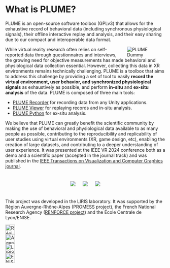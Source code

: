 # What is PLUME?

PLUME is an open-source software toolbox (GPLv3) that allows for the exhaustive record of behavioral data (including synchronous physiological signals), their offline interactive replay and analysis, and their easy sharing due to our compact and interoperable data format.

<div style="float: right; width: 100px; margin: 0px 20px">
    <img src="../../assets/dummy_cropped.png" alt="PLUME Dummy">
</div>

While virtual reality research often relies on self-reported data through questionnaires and interviews, the growing need for objective measurements has made behavioral and physiological data collection essential. However, collecting this data in XR environments remains technically challenging. PLUME is a toolbox that aims to address this challenge by providing a set of tool to easily <strong>record the virtual environment, user behavior, and synchronized physiological signals</strong> as exhaustively as possible, and perform <strong>in-situ</strong> and <strong>ex-situ analysis</strong> of the data. PLUME is composed of three main tools:

* [PLUME Recorder](https://github.com/liris-xr/PLUME-Recorder) for recording data from any Unity applications.
* [PLUME Viewer](https://github.com/liris-xr/PLUME-Viewer) for replaying records and in-situ analysis.
* [PLUME Python](https://github.com/liris-xr/PLUME-Python) for ex-situ analysis.

We believe that PLUME can greatly benefit the scientific community by making the use of behavioral and physiological data available to as many people as possible, contributing to the reproducibility and replicability of user studies using virtual environments (XR, game design, etc), enabling the creation of large datasets, and contributing to a deeper understanding of user experience. It was presented at the IEEE VR 2024 conference both as a demo and a scientific paper (accepted in the journal track) and was published in the [IEEE Transactions on Visualization and Computer Graphics journal](https://www.computer.org/csdl/journal/tg/2024/05/10458415/1V2s4TP60so).

<div style="display: flex; justify-content: center; gap: 5%; padding: 5% 5%;">
    <img src="../../assets/plume_recorder_light.png">
    <img src="../../assets/plume_viewer_light.png">
    <img src="../../assets/plume_python_light.png">
</div>

This project was developed in the LIRIS laboratory. It was supported by the Région Auvergne-Rhône-Alpes (PROMESS project), the French National Research Agency ([RENFORCE project](https://projet.liris.cnrs.fr/renforce/)) and the École Centrale de Lyon/ENISE.

<div class="md-container center-h gap-30 flex-row">
  <div class="column">
    <a href="https://www.auvergnerhonealpes.fr/"><img src="../../assets/logo_aura.png" alt="Région Auvergne-Rhône-Alpes" style="height: 30px"></a>
  </div>
  <div class="column">
    <a href="https://anr.fr/"><img src="../../assets/logo_anr.png" alt="Agence Nationale de la Recherche" style="height: 30px"></a>
  </div>
  <div class="column">
    <a href="https://liris.cnrs.fr/renforce/"><img src="../../assets/logo_liris.png" alt="LIRIS" style="height: 30px"></a>
  </div>
  <div class="column">
    <a href="https://www.enise.fr/"><img src="../../assets/logo_enise.jpg" alt="ENISE" style="height: 30px"></a>
  </div>
</div>